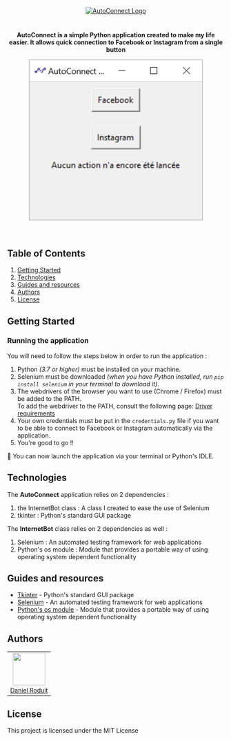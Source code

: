 <div align="center">
<br/>
<a href="https://github.com/d-roduit/AutoConnect">
<img src="readme_pictures/AutoConnect_Logo.png" align="center" width="20%" alt="AutoConnect Logo">
</a>

#

<p align="center"><strong>AutoConnect is a simple Python application created to make my life easier. It allows quick connection to Facebook or Instagram from a single button</strong></p>
</div>

<div align="center">
<a href="https://github.com/d-roduit/AutoConnect">
<img src="readme_pictures/AutoConnect_screenshot.png" align="center" width="80%" alt="AutoConnect screenshot">
</a>
</div>
<br/>
<br/>

## Table of Contents

1. [Getting Started](#getting-started)
2. [Technologies](#technologies)
3. [Guides and resources](#guides-and-resources)
4. [Authors](#authors)
5. [License](#license)

## <a name="getting-started"></a>Getting Started

### Running the application

You will need to follow the steps below in order to run the application :

1. Python *(3.7 or higher)* must be installed on your machine.
2. Selenium must be downloaded *(when you have Python installed, run `pip install selenium` in your terminal to download it)*.
3. The webdrivers of the browser you want to use (Chrome / Firefox) must be added to the PATH.<br>To add the webdriver to the PATH, consult the following page: [Driver requirements](https://www.selenium.dev/documentation/en/webdriver/driver_requirements/)
4. Your own credentials must be put in the `credentials.py` file if you want to be able to connect to Facebook or Instagram automatically via the application.
5. You're good to go !!

🎉 You can now launch the application via your terminal or Python's IDLE.

## <a name="technologies"></a>Technologies

The **AutoConnect** application relies on 2 dependencies :
1. the InternetBot class : A class I created to ease the use of Selenium
2. tkinter : Python's standard GUI package

The **InternetBot** class relies on 2 dependencies as well :
1. Selenium : An automated testing framework for web applications
2. Python's os module : Module that provides a portable way of using operating system dependent functionality

## <a name="guides-and-resources"></a>Guides and resources

* [Tkinter](https://wiki.python.org/moin/TkInter) - Python's standard GUI package
* [Selenium](https://selenium-python.readthedocs.io/) - An automated testing framework for web applications
* [Python's os module](https://docs.python.org/3/library/os.html) - Module that provides a portable way of using operating system dependent functionality

## <a name="authors"></a>Authors

<table>
   <tbody>
      <tr>
         <td align="center" valign="top" width="100%">
            <a href="https://github.com/d-roduit">
            <img src="https://github.com/d-roduit.png?s=75" width="75" height="75"><br />
            Daniel Roduit
            </a>
         </td>
      </tr>
   </tbody>
</table>

## <a name="license"></a>License

This project is licensed under the MIT License
